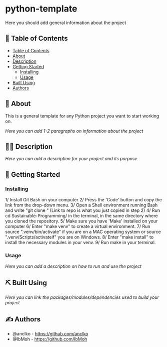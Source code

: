 <h1 align="left">python-template</h1>

<p align="left">
  Here you should add general information about the project
  <br> 
</p>

## 📝 Table of Contents

- [Table of Contents](#-table-of-contents)
- [About ](#-about-)
- [Description ](#-description-)
- [Getting Started ](#-getting-started-)
  - [Installing](#installing)
  - [Usage](#usage)
- [Built Using ](#️-built-using-)
- [Authors ](#️-authors-)

## 🧐 About <a name = "about"></a>

This is a general template for any Python project you want to start working on.

*Here you can add 1-2 paragraphs on information about the project*

## 👨‍💻 Description <a name = "description"></a>

*Here you can add a description for your project and its purpose*

## 🏁 Getting Started <a name = "getting_started"></a>

### Installing

1/ Install Git Bash on your computer
2/ Press the 'Code' button and copy the link from the drop-down menu.
3/ Open a Shell environment running Bash and write "git clone <link-to-repo>" (Link to repo is what you just copied in step 2)
4/ Run cd Sustainable-Programming/ in the terminal, in the same directory where you cloned the repository.
5/ Make sure you have 'Make' installed on your computer
6/ Enter "make venv" to create a virtual environment.
7/ Run source ".venv/bin/activate" if you are on a MAC operating system or source ".venv/Scripts/activateif" you are on Windows.
8/ Enter "make install" to install the necessary modules in your venv.
9/ Run make in your terminal.

### Usage

*Here you can add a description on how to run and use the project*


## ⛏️ Built Using <a name = "built_using"></a>

*Here you can link the packages/modules/dependencies used to build your project*

## ✍️ Authors <a name = "authors"></a>

- @anclko - https://github.com/anclko
- @IbMoh - https://github.com/IbMoh


